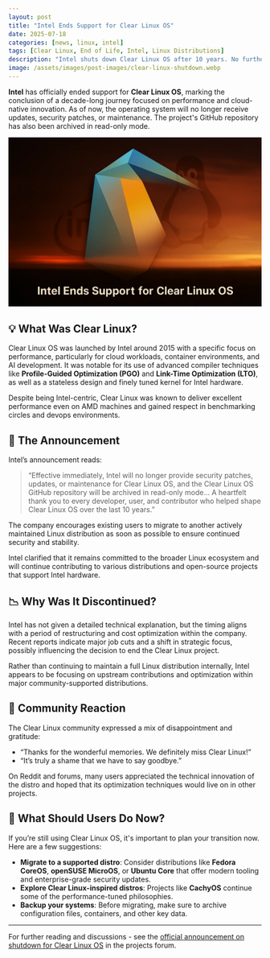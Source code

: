 ```yaml
---
layout: post
title: "Intel Ends Support for Clear Linux OS"
date: 2025-07-18
categories: [news, linux, intel]
tags: [Clear Linux, End of Life, Intel, Linux Distributions]
description: "Intel shuts down Clear Linux OS after 10 years. No further updates or support. Users urged to migrate to a maintained Linux distribution."
image: /assets/images/post-images/clear-linux-shutdown.webp
---
```


**Intel** has officially ended support for **Clear Linux OS**, marking the conclusion of a decade-long journey focused on performance and cloud-native innovation. As of now, the operating system will no longer receive updates, security patches, or maintenance. The project's GitHub repository has also been archived in read-only mode.

![Intel announces shutdown of Clear Linux OS](/assets/images/post-images/clear-linux-shutdown.webp)

## 💡 What Was Clear Linux?

Clear Linux OS was launched by Intel around 2015 with a specific focus on performance, particularly for cloud workloads, container environments, and AI development. It was notable for its use of advanced compiler techniques like **Profile-Guided Optimization (PGO)** and **Link-Time Optimization (LTO)**, as well as a stateless design and finely tuned kernel for Intel hardware.

Despite being Intel-centric, Clear Linux was known to deliver excellent performance even on AMD machines and gained respect in benchmarking circles and devops environments.


## 📣 The Announcement

Intel’s announcement reads:

> “Effective immediately, Intel will no longer provide security patches, updates, or maintenance for Clear Linux OS, and the Clear Linux OS GitHub repository will be archived in read-only mode... A heartfelt thank you to every developer, user, and contributor who helped shape Clear Linux OS over the last 10 years.”

The company encourages existing users to migrate to another actively maintained Linux distribution as soon as possible to ensure continued security and stability.

Intel clarified that it remains committed to the broader Linux ecosystem and will continue contributing to various distributions and open-source projects that support Intel hardware.


## 📉 Why Was It Discontinued?

Intel has not given a detailed technical explanation, but the timing aligns with a period of restructuring and cost optimization within the company. Recent reports indicate major job cuts and a shift in strategic focus, possibly influencing the decision to end the Clear Linux project.

Rather than continuing to maintain a full Linux distribution internally, Intel appears to be focusing on upstream contributions and optimization within major community-supported distributions.


## 💬 Community Reaction

The Clear Linux community expressed a mix of disappointment and gratitude:

- “Thanks for the wonderful memories. We definitely miss Clear Linux!”
- “It’s truly a shame that we have to say goodbye.”

On Reddit and forums, many users appreciated the technical innovation of the distro and hoped that its optimization techniques would live on in other projects.


## 🔄 What Should Users Do Now?

If you’re still using Clear Linux OS, it's important to plan your transition now. Here are a few suggestions:

- **Migrate to a supported distro**: Consider distributions like **Fedora CoreOS**, **openSUSE MicroOS**, or **Ubuntu Core** that offer modern tooling and enterprise-grade security updates.
- **Explore Clear Linux-inspired distros**: Projects like **CachyOS** continue some of the performance-tuned philosophies.
- **Backup your systems**: Before migrating, make sure to archive configuration files, containers, and other key data.

---

For further reading and discussions - see the [official announcement on shutdown for Clear Linux OS](https://community.clearlinux.org/t/all-good-things-come-to-an-end-shutting-down-clear-linux-os/10716/4) in the projects forum.
